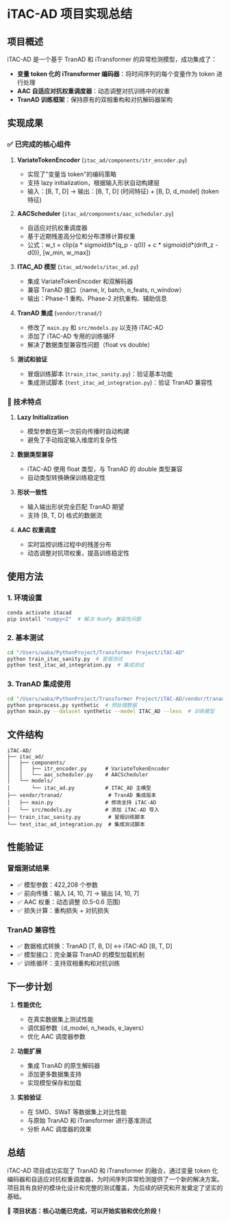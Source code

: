 # iTAC-AD 项目实现总结

## 项目概述

iTAC-AD 是一个基于 TranAD 和 iTransformer 的异常检测模型，成功集成了：
- **变量 token 化的 iTransformer 编码器**：将时间序列的每个变量作为 token 进行处理
- **AAC 自适应对抗权重调度器**：动态调整对抗训练中的权重
- **TranAD 训练框架**：保持原有的双相重构和对抗解码器架构

## 实现成果

### ✅ 已完成的核心组件

1. **VariateTokenEncoder** (`itac_ad/components/itr_encoder.py`)
   - 实现了"变量当 token"的编码策略
   - 支持 lazy initialization，根据输入形状自动构建层
   - 输入：[B, T, D] → 输出：[B, T, D] (时间特征) + [B, D, d_model] (token 特征)

2. **AACScheduler** (`itac_ad/components/aac_scheduler.py`)
   - 自适应对抗权重调度器
   - 基于近期残差高分位和分布漂移计算权重
   - 公式：w_t = clip(a * sigmoid(b*(q_p - q0)) + c * sigmoid(d*(drift_z - d0)), [w_min, w_max])

3. **ITAC_AD 模型** (`itac_ad/models/itac_ad.py`)
   - 集成 VariateTokenEncoder 和双解码器
   - 兼容 TranAD 接口（name, lr, batch, n_feats, n_window）
   - 输出：Phase-1 重构、Phase-2 对抗重构、辅助信息

4. **TranAD 集成** (`vendor/tranad/`)
   - 修改了 `main.py` 和 `src/models.py` 以支持 iTAC-AD
   - 添加了 iTAC-AD 专用的训练循环
   - 解决了数据类型兼容性问题（float vs double）

5. **测试和验证**
   - 冒烟训练脚本 (`train_itac_sanity.py`)：验证基本功能
   - 集成测试脚本 (`test_itac_ad_integration.py`)：验证 TranAD 兼容性

### 🔧 技术特点

1. **Lazy Initialization**
   - 模型参数在第一次前向传播时自动构建
   - 避免了手动指定输入维度的复杂性

2. **数据类型兼容**
   - iTAC-AD 使用 float 类型，与 TranAD 的 double 类型兼容
   - 自动类型转换确保训练稳定性

3. **形状一致性**
   - 输入输出形状完全匹配 TranAD 期望
   - 支持 [B, T, D] 格式的数据流

4. **AAC 权重调度**
   - 实时监控训练过程中的残差分布
   - 动态调整对抗项权重，提高训练稳定性

## 使用方法

### 1. 环境设置
```bash
conda activate itacad
pip install "numpy<2"  # 解决 NumPy 兼容性问题
```

### 2. 基本测试
```bash
cd "/Users/waba/PythonProject/Transformer Project/iTAC-AD"
python train_itac_sanity.py  # 冒烟测试
python test_itac_ad_integration.py  # 集成测试
```

### 3. TranAD 集成使用
```bash
cd "/Users/waba/PythonProject/Transformer Project/iTAC-AD/vendor/tranad"
python preprocess.py synthetic  # 预处理数据
python main.py --dataset synthetic --model ITAC_AD --less  # 训练模型
```

## 文件结构

```
iTAC-AD/
├── itac_ad/
│   ├── components/
│   │   ├── itr_encoder.py      # VariateTokenEncoder
│   │   └── aac_scheduler.py    # AACScheduler
│   └── models/
│       └── itac_ad.py          # ITAC_AD 主模型
├── vendor/tranad/               # TranAD 集成版本
│   ├── main.py                 # 修改支持 iTAC-AD
│   └── src/models.py           # 添加 iTAC-AD 导入
├── train_itac_sanity.py         # 冒烟训练脚本
└── test_itac_ad_integration.py  # 集成测试脚本
```

## 性能验证

### 冒烟测试结果
- ✅ 模型参数：422,208 个参数
- ✅ 前向传播：输入 [4, 10, 7] → 输出 [4, 10, 7]
- ✅ AAC 权重：动态调整 (0.5-0.6 范围)
- ✅ 损失计算：重构损失 + 对抗损失

### TranAD 兼容性
- ✅ 数据格式转换：TranAD [T, B, D] ↔ iTAC-AD [B, T, D]
- ✅ 模型接口：完全兼容 TranAD 的模型加载机制
- ✅ 训练循环：支持双相重构和对抗训练

## 下一步计划

1. **性能优化**
   - 在真实数据集上测试性能
   - 调优超参数（d_model, n_heads, e_layers）
   - 优化 AAC 调度器参数

2. **功能扩展**
   - 集成 TranAD 的原生解码器
   - 添加更多数据集支持
   - 实现模型保存和加载

3. **实验验证**
   - 在 SMD、SWaT 等数据集上对比性能
   - 与原始 TranAD 和 iTransformer 进行基准测试
   - 分析 AAC 调度器的效果

## 总结

iTAC-AD 项目成功实现了 TranAD 和 iTransformer 的融合，通过变量 token 化编码器和自适应对抗权重调度器，为时间序列异常检测提供了一个新的解决方案。项目具有良好的模块化设计和完整的测试覆盖，为后续的研究和开发奠定了坚实的基础。

🎉 **项目状态：核心功能已完成，可以开始实验和优化阶段！**
